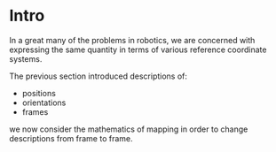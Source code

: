 &emsp;
# Intro
In a great many of the problems in robotics, we are concerned with expressing the same quantity in terms of various reference coordinate systems. 

The previous section introduced descriptions of:
- positions
- orientations
- frames

we now consider the mathematics of mapping in order to change descriptions from frame to frame.
